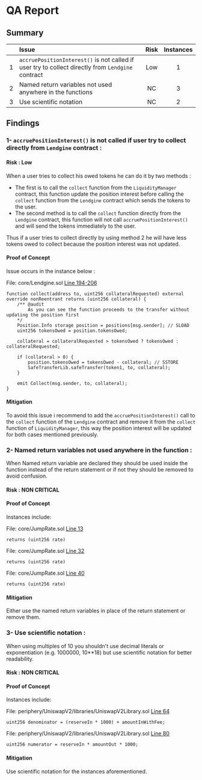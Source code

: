 # QA Report

## Summary

|               | Issue         | Risk     | Instances     |
| :-------------: |:-------------|:-------------:|:-------------:|
| 1 | `accruePositionInterest()` is not called if user try to collect directly from `Lendgine` contract | Low | 1 |
| 2 | Named return variables not used anywhere in the functions | NC | 3 |
| 3 | Use scientific notation| NC | 2 |


## Findings

### 1- `accruePositionInterest()` is not called if user try to collect directly from `Lendgine` contract :

#### Risk : Low

When a user tries to collect his owed tokens he can do it by two methods :

* The first is to call the `collect` function from the `LiquidityManager` contract, this function update the position interest before calling the `collect` function from the `Lendgine` contract which sends the tokens to the user.
* The second method is to call the `collect` function directly from the `Lendgine` contract, this function will not call `accruePositionInterest()` and will send the tokens immediately to the user.

Thus if a user tries to collect directly by using method 2 he will have less tokens owed to collect because the position interest was not updated.

#### Proof of Concept

Issue occurs in the instance below :

File: core/Lendgine.sol [Line 194-206](https://github.com/code-423n4/2023-01-numoen/blob/main/src/core/Lendgine.sol#L194-L206)
```
function collect(address to, uint256 collateralRequested) external override nonReentrant returns (uint256 collateral) {
    /** @audit
        As you can see the function proceeds to the transfer without updating the position first 
    */
    Position.Info storage position = positions[msg.sender]; // SLOAD
    uint256 tokensOwed = position.tokensOwed;

    collateral = collateralRequested > tokensOwed ? tokensOwed : collateralRequested;

    if (collateral > 0) {
        position.tokensOwed = tokensOwed - collateral; // SSTORE
        SafeTransferLib.safeTransfer(token1, to, collateral);
    }

    emit Collect(msg.sender, to, collateral);
}
```

#### Mitigation

To avoid this issue i recommend to add the `accruePositionInterest()` call to the `collect` function of the `Lendgine` contract and remove it from the `collect` function of `LiquidityManager`, this way the position interest will be updated for both cases mentioned previously.

### 2- Named return variables not used anywhere in the function :

When Named return variable are declared they should be used inside the function instead of the return statement or if not they should be removed to avoid confusion.

#### Risk : NON CRITICAL

#### Proof of Concept

Instances include:

File: core/JumpRate.sol [Line 13](https://github.com/code-423n4/2023-01-numoen/blob/main/src/core/JumpRate.sol#L13)
```
returns (uint256 rate)
```

File: core/JumpRate.sol [Line 32](https://github.com/code-423n4/2023-01-numoen/blob/main/src/core/JumpRate.sol#L32)
```
returns (uint256 rate)
```

File: core/JumpRate.sol [Line 40](https://github.com/code-423n4/2023-01-numoen/blob/main/src/core/JumpRate.sol#L40)
```
returns (uint256 rate)
```

#### Mitigation

Either use the named return variables in place of the return statement or remove them.

### 3- Use scientific notation :

When using multiples of 10 you shouldn't use decimal literals or exponentiation (e.g. 1000000, 10**18) but use scientific notation for better readability.

#### Risk : NON CRITICAL

#### Proof of Concept

Instances include:

File: periphery/UniswapV2/libraries/UniswapV2Library.sol [Line 64](https://github.com/code-423n4/2023-01-numoen/blob/main/src/periphery/UniswapV2/libraries/UniswapV2Library.sol#L64)

```
uint256 denominator = (reserveIn * 1000) + amountInWithFee;
```

File: periphery/UniswapV2/libraries/UniswapV2Library.sol [Line 80](https://github.com/code-423n4/2023-01-numoen/blob/main/src/periphery/UniswapV2/libraries/UniswapV2Library.sol#L80)

```
uint256 numerator = reserveIn * amountOut * 1000;
```

#### Mitigation
Use scientific notation for the instances aforementioned.